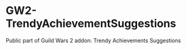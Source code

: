 # GW2-TrendyAchievementSuggestions
Public part of Guild Wars 2 addon: Trendy Achievements Suggestions
